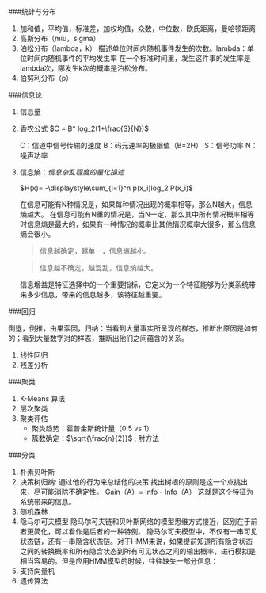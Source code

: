 
###统计与分布
1. 加和值，平均值，标准差，加权均值，众数，中位数，欧氏距离，曼哈顿距离
2. 高斯分布（miu，sigma） 
3. 泊松分布（lambda，k）
    描述单位时间内随机事件发生的次数。lambda：单位时间内随机事件的平均发生率
    在一个标准时间里，发生这件事的发生率是lambda次，哪发生k次的概率是泊松分布。
4. 伯努利分布（p）

###信息论
1. 信息量
2. 香农公式  $C = B* log_2(1+\frac{S}{N})$

    C：信道中信号传输的速度 B：码元速率的极限值（B=2H） S：信号功率 N：噪声功率

3. 信息熵：*信息杂乱程度的量化描述*
        
    $H(x)= -\displaystyle\sum_{i=1}^n p(x_i)log_2 P(x_i)$

    在信息可能有N种情况是，如果每种情况出现的概率相等，那么N越大，信息熵越大。
    在信息可能有N重的情况是，当N一定，那么其中所有情况概率相等时信息熵是最大的，如果有一种情况的概率比其他情况概率大很多，那么信息熵会很小。

    >信息越确定，越单一，信息熵越小。

    >信息越不确定，越混乱，信息熵越大。

    信息增益是特征选择中的一个重要指标，它定义为一个特征能够为分类系统带来多少信息，带来的信息越多，该特征越重要。

###回归

倒退，倒推，由果索因，归纳：当看到大量事实所呈现的样态，推断出原因是如何的；看到大量数字对的样态，推断出他们之间蕴含的关系。

1. 线性回归
2. 残差分析

###聚类
1. K-Means 算法
2. 层次聚类
3. 聚类评估
    + 聚类趋势：霍普金斯统计量（0.5 vs 1）
    + 簇数确定：$\sqrt{\frac{n}{2}}$ ; 肘方法

###分类

1. 朴素贝叶斯
2. 决策树归纳: 通过他的行为来总结他的决策
    找出树根的原则是这一个点挑出来，尽可能消除不确定性。
    Gain（A）= Info - Info（A）
    这就是这个特征为系统带来的信息。
3. 随机森林
4. 隐马尔可夫模型
    隐马尔可夫链和贝叶斯网络的模型思维方式接近，区别在于前者更简化，可以看作是后者的一种特例。
    隐马尔可夫模型中，不仅有一串可见状态链，还有一串隐含状态链。对于HMM来说，如果提前知道所有隐含状态之间的转换概率和所有隐含状态到所有可见状态之间的输出概率，进行模拟是相当容易的。但是应用HMM模型的时候，往往缺失一部分信息：
5. 支持向量机
6. 遗传算法
